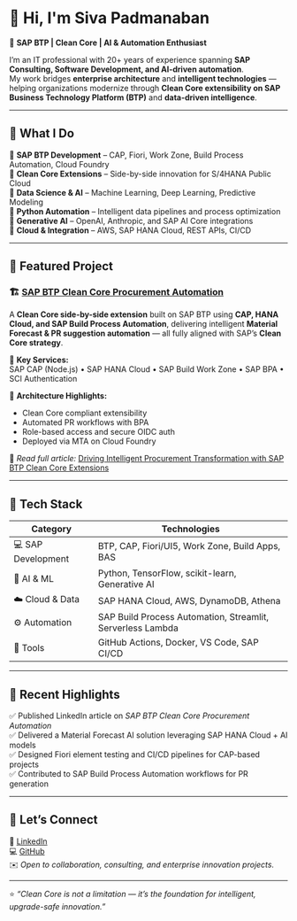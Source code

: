 # 👋 Hi, I'm Siva Padmanaban  

🚀 **SAP BTP | Clean Core | AI & Automation Enthusiast**  

I’m an IT professional with 20+ years of experience spanning **SAP Consulting, Software Development, and AI-driven automation**.  
My work bridges **enterprise architecture** and **intelligent technologies** — helping organizations modernize through **Clean Core extensibility on SAP Business Technology Platform (BTP)** and **data-driven intelligence**.  

---

## 💼 **What I Do**

🔹 **SAP BTP Development** – CAP, Fiori, Work Zone, Build Process Automation, Cloud Foundry  
🔹 **Clean Core Extensions** – Side-by-side innovation for S/4HANA Public Cloud  
🔹 **Data Science & AI** – Machine Learning, Deep Learning, Predictive Modeling  
🔹 **Python Automation** – Intelligent data pipelines and process optimization  
🔹 **Generative AI** – OpenAI, Anthropic, and SAP AI Core integrations  
🔹 **Cloud & Integration** – AWS, SAP HANA Cloud, REST APIs, CI/CD  

---

## 🧩 **Featured Project**

### 🏗️ [SAP BTP Clean Core Procurement Automation](https://github.com/sivapadmanaban/sap-btp-clean-core-procurement-extension)  
A **Clean Core side-by-side extension** built on SAP BTP using **CAP, HANA Cloud, and SAP Build Process Automation**, delivering intelligent **Material Forecast & PR suggestion automation** — all fully aligned with SAP’s **Clean Core strategy**.

🔸 **Key Services:**  
SAP CAP (Node.js) • SAP HANA Cloud • SAP Build Work Zone • SAP BPA • SCI Authentication  

📘 **Architecture Highlights:**  
- Clean Core compliant extensibility  
- Automated PR workflows with BPA  
- Role-based access and secure OIDC auth  
- Deployed via MTA on Cloud Foundry  

🔗 *Read full article:* [Driving Intelligent Procurement Transformation with SAP BTP Clean Core Extensions](https://www.linkedin.com/in/sivapadmanaban)

---

## 🧰 **Tech Stack**

| Category | Technologies |
|-----------|---------------|
| 💻 SAP Development | BTP, CAP, Fiori/UI5, Work Zone, Build Apps, BAS |
| 🧠 AI & ML | Python, TensorFlow, scikit-learn, Generative AI |
| ☁️ Cloud & Data | SAP HANA Cloud, AWS, DynamoDB, Athena |
| ⚙️ Automation | SAP Build Process Automation, Streamlit, Serverless Lambda |
| 🧩 Tools | GitHub Actions, Docker, VS Code, SAP CI/CD |

---

## 🌟 **Recent Highlights**

✅ Published LinkedIn article on *SAP BTP Clean Core Procurement Automation*  
✅ Delivered a Material Forecast AI solution leveraging SAP HANA Cloud + AI models  
✅ Designed Fiori element testing and CI/CD pipelines for CAP-based projects  
✅ Contributed to SAP Build Process Automation workflows for PR generation  

---

## 💬 **Let’s Connect**

🔗 [LinkedIn](https://www.linkedin.com/in/sivapadmanaban)  
💻 [GitHub](https://github.com/sivapadmanaban99)  
✉️ *Open to collaboration, consulting, and enterprise innovation projects.*

---

⭐️ *“Clean Core is not a limitation — it’s the foundation for intelligent, upgrade-safe innovation.”*

